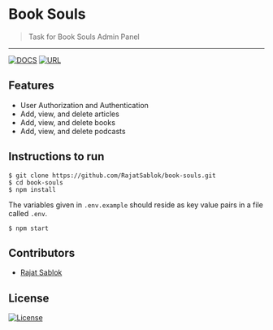 # Book Souls

> <Subtitle>
> Task for Book Souls Admin Panel

---

[![DOCS](https://img.shields.io/badge/Documentation-see%20docs-green?style=flat-square&logo=postman)](https://documenter.getpostman.com/view/12931122/TVza8tFS) [![URL](https://img.shields.io/badge/Live%20URL-Try%20Now-blue?style=flat-square&logo=react)](https://book-souls-demo.herokuapp.com)

## Features

- User Authorization and Authentication
- Add, view, and delete articles
- Add, view, and delete books
- Add, view, and delete podcasts

## Instructions to run

```
$ git clone https://github.com/RajatSablok/book-souls.git
$ cd book-souls
$ npm install
```

The variables given in `.env.example` should reside as key value pairs in a file called `.env`.

```
$ npm start
```

## Contributors

- <a href="https://github.com/RajatSablok">Rajat Sablok</a>

## License

[![License](http://img.shields.io/:license-mit-blue.svg?style=flat-square)](http://badges.mit-license.org)
